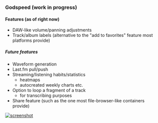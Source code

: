 ### Godspeed (work in progress)
#### Features (as of right now)

- DAW-like volume/panning adjustments
- Track/album labels (alternative to the "add to favorites" feature most platforms provide)

##### Future features
- Waveform generation
- Last.fm pull/push
- Streaming/listening habits/statistics
	- heatmaps
	- autocreated weekly charts etc.
- Option to loop a fragment of a track
	- for transcribing purposes
- Share feature (such as the one most file-browser-like containers provide)

[![screenshot](https://imgur.com/a/p00ACj4 "screenshot")](https://imgur.com/a/p00ACj4 "screenshot")